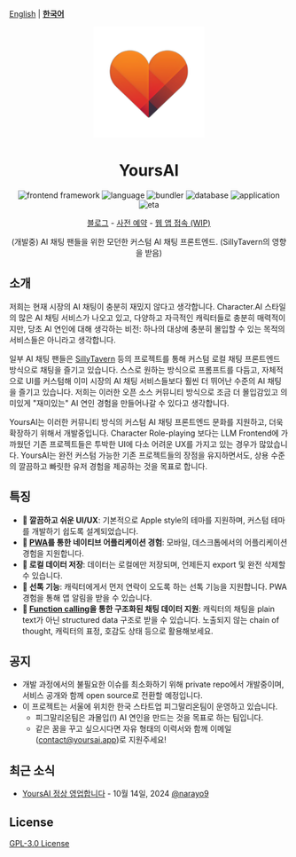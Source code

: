 
[English](../README.md) | [**한국어**](./ko.md)

<div align="center">

<img src="logo.png" width="200" height="200">

# YoursAI


<p align="center">
  <img src='https://img.shields.io/badge/frontend framework-react-orange.svg?style=shields' alt="frontend framework"/>
  <img alt='language' src='https://img.shields.io/badge/language-typescript-brightgreen.svg?style=shields'/>
  <img alt="bundler" src="https://img.shields.io/badge/bundler-vite-darkblue.svg?style=shields"/>
  <img alt="database" src="https://img.shields.io/badge/database-dexie-yellow.svg?style=shields"/>
  <img alt="application" src="https://img.shields.io/badge/application-pwa ready-blue.svg?style=shields"/>
  <img alt="eta" src="https://img.shields.io/badge/ETA-end of november-red.svg?style=shields"/>
</p>

<p align="center">
  <a href="https://blog.yoursai.app">블로그</a> - <a href="https://form.yoursai.app/waitlist">사전 예약</a> - <a href="https://yoursai.app">웹 앱 접속 (WIP)</a> 
</p>

(개발중) AI 채팅 팬들을 위한 모던한 커스텀 AI 채팅 프론트엔드. (SillyTavern의 영향을 받음)

</div>



## 소개

저희는 현재 시장의 AI 채팅이 충분히 재밌지 않다고 생각합니다. 
Character.AI 스타일의 많은 AI 채팅 서비스가 나오고 있고, 다양하고 자극적인 캐릭터들로 충분히 매력적이지만, 
당초 AI 연인에 대해 생각하는 비전: 하나의 대상에 충분히 몰입할 수 있는 목적의 서비스들은 아니라고 생각합니다.

일부 AI 채팅 팬들은 [SillyTavern](https://github.com/SillyTavern/SillyTavern/tree/release/src) 등의 프로젝트를 통해 커스텀 로컬 채팅 프론트엔드 방식으로 채팅을 즐기고 있습니다.
스스로 원하는 방식으로 프롬프트를 다듬고, 자체적으로 UI를 커스텀해 이미 시장의 AI 채팅 서비스들보다 훨씬 더 뛰어난 수준의 AI 채팅을 즐기고 있습니다.
저희는 이러한 오픈 소스 커뮤니티 방식으로 조금 더 몰입감있고 의미있게 "재미있는" AI 연인 경험을 만들어나갈 수 있다고 생각합니다.

YoursAI는 이러한 커뮤니티 방식의 커스텀 AI 채팅 프론트엔드 문화를 지원하고, 더욱 확장하기 위해서 개발중입니다.
Character Role-playing 보다는 LLM Frontend에 가까웠던 기존 프로젝트들은 투박한 UI에 다소 어려운 UX를 가지고 있는 경우가 많았습니다.
YoursAI는 완전 커스텀 가능한 기존 프로젝트들의 장점을 유지하면서도, 상용 수준의 깔끔하고 빠릿한 유저 경험을 제공하는 것을 목표로 합니다.

## 특징

- **🎨 깔끔하고 쉬운 UI/UX**: 기본적으로 Apple style의 테마를 지원하며, 커스텀 테마를 개발하기 쉽도록 설계되었습니다.
- **📱 [PWA](https://developer.mozilla.org/docs/Web/Progressive_web_apps/Tutorials/js13kGames)를 통한 네이티브 어플리케이션 경험**: 모바일, 데스크톱에서의 어플리케이션 경험을 지원합니다.
- **💾 로컬 데이터 저장**: 데이터는 로컬에만 저장되며, 언제든지 export 및 완전 삭제할 수 있습니다.
- **📩 선톡 기능**: 캐릭터에게서 먼저 연락이 오도록 하는 선톡 기능을 지원합니다. PWA 경험을 통해 앱 알림을 받을 수 있습니다.
- **🧠 [Function calling](https://platform.openai.com/docs/guides/function-calling)을 통한 구조화된 채팅 데이터 지원**: 캐릭터의 채팅을 plain text가 아닌 structured data 구조로 받을 수 있습니다. 노출되지 않는 chain of thought, 캐릭터의 표정, 호감도 상태 등으로 활용해보세요.


## 공지
- 개발 과정에서의 불필요한 이슈를 최소화하기 위해 private repo에서 개발중이며, 서비스 공개와 함께 open source로 전환할 예정입니다.
- 이 프로젝트는 서울에 위치한 한국 스타트업 피그말리온팀이 운영하고 있습니다.
  - 피그말리온팀은 과몰입(!) AI 연인을 만드는 것을 목표로 하는 팀입니다.
  - 같은 꿈을 꾸고 싶으시다면 자유 형태의 이력서와 함께 이메일([contact@yoursai.app](mailto:contact@yoursai.app))로 지원주세요!

## 최근 소식

- [YoursAI 정상 영업합니다](https://blog.yoursai.app/yoursai-first-post/) - 10월 14일, 2024 [@narayo9](https://github.com/narayo9)


## License

[GPL-3.0 License](../LICENSE)

